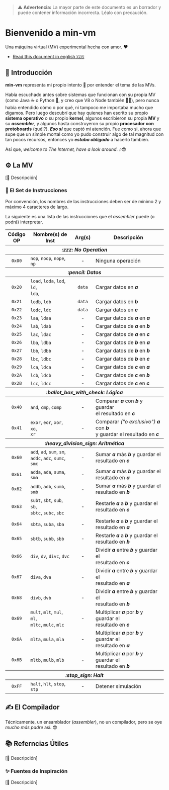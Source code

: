 [//]: # (Author: Itiel Lopez - itiel@soyitiel.com)
[//]: # (Created: 17/08/2021)

> :warning: **Advertencia:** La mayor parte de este documento es un borrador y puede contener información incorrecta. Léalo con precaución.

# Bienvenido a min-vm

Una máquina virtual (MV) experimental hecha con amor. :heart:

* [Read this document in english :uk:](../README.md)

## :star2: Introducción

**min-vm** representa mi propio intento :muscle: por entender el tema de las MVs. 

Había escuchado antes sobre sistemas que funcionan con su propia MV (como Java :coffee: o Python :snake:, y creo que V8 o Node también :man_shrugging:), pero nunca había entendido cómo o por qué, ni tampoco me importaba mucho que digamos. Pero luego descubrí que hay quienes han escrito su propio **sistema operativo** o su propio **kernel**, algunos escribieron su propia **MV** y su ***assembler***, y algunos hasta construyeron su propio **procesador con protoboards** (qué⁉). ***Eso sí*** que captó mi atención. Fue como si, ahora que supe que un simple mortal como yo pudo construir algo de tal magnitud con tan pocos recursos, entonces yo ***estaba obligado*** a hacerlo también.

Así que, *welcome to The Internet, have a look around*. :notes::sunglasses:

## :gear: La MV

[:construction: Descripción]

### :dna: El Set de Instrucciones

Por convención, los nombres de las instrucciones deben ser de mínimo 2 y máximo 4 caracteres de largo.

La siguiente es una lista de las instrucciones que el *assembler* puede (o podrá) interpretar.

<!---
 Código OP | Inst Nombre(s)   | Descripción
-----------+------------------+-------------------------------------------
 💤 No Operation
    0x00   | nop, noop, nope, | Ninguna operación
             np
    📝 Datos
    0x20   | load, loda, lod, | Cargar datos en a
             ld, lda 
    0x21   | lodb, ldb        | Cargar datos en b
    0x22   | lodc, ldc        | Cargar datos en c
    0x23   | laa, ldaa        | Cargar los datos de a en a
    0x24   | lab, ldab        | Cargar los datos de a en b
    0x25   | lac, ldac        | Cargar los datos de a en c
    0x26   | lba, ldba        | Cargar los datos de b en a
    0x27   | lbb, ldbb        | Cargar los datos de b en b
    0x28   | lbc, ldbc        | Cargar los datos de b en c
    0x29   | lca, ldca        | Cargar los datos de c en a
    0x2A   | lcb, ldcb        | Cargar los datos de c en b
    0x2B   | lcc, ldcc        | Cargar los datos de c en c
    ☑ Lógica
    0x40   | and, cmp, comp   | Comparar a con b y guardar el resultado en c
    0x41   | exor, eor, xor,  | Comparar ("o exclusivo") a con b y guardar el resultado en c
           | xo, xr
    ➗ Aritmética
    0x60   | add, ad, sum,    | Sumar a más b y guardar el resultado en c
           | sm, addc, adc, 
           | sumc, smc
    0x61   | adda, ada, suma, | Sumar a más b y guardar el resultado en a
             sma
    0x62   | addb, adb, sumb, | Sumar a más b y guardar el resultado en b
             smb
    0x63   | subt, sbt, sub,  | Restarle a a b y guardar el resultado en c
             sb, sbtc, subc, 
             sbc
    0x64   | sbta, suba, sba  | Restarle a a b y guardar el resultado en a
    0x65   | sbtb, subb, sbb  | Restarle a a b y guardar el resultado en b
    0x66   | div, dv, divc,   | Dividir a entre b y guardar el resultado en c
             dvc
    0x67   | diva, dva        | Dividir a entre b y guardar el resultado en a
    0x68   | divb, dvb        | Dividir a entre b y guardar el resultado en b
    0x69   | mult, mlt, mul,  | Multiplicar a por b y guardar el resultado en c
             ml, mltc, mulc, 
             mlc
    0x6A   | mlta, mula, mla  | Multiplicar a por b y guardar el resultado en a
    0x6B   | mltb, mulb, mlb  | Multiplicar a por b y guardar el resultado en b
    🛑 Fin
    0xFF   | halt, hlt, stop, | Detener simulación
           | stp
-->

<table>
    <thead>
        <tr>
            <th>Código <br>OP</th>
            <th>Nombre(s) de Inst</th>
            <th>Arg(s)</th>
            <th>Descripción</th>
        </tr>
    </thead>
    <thead>
        <tr>
            <th colspan="4">
                <em>:zzz: No Operation</em>
            </th>
        </tr>
    </thead>
    <tr>
        <td align="center">
            <code>0x00</code>
        </td>
        <td>
            <code>nop</code>, 
            <code>noop</code>, 
            <code>nope</code>, 
            <code>np</code>
        </td>
        <td align="center">-</td>
        <td>Ninguna operación</td>
    </tr>
    <thead>
        <tr>
            <th colspan="4">
                <em>:pencil: Datos</em>
            </th>
        </tr>
    </thead>
    <tr>
        <td align="center">
            <code>0x20</code>
        </td>
        <td>
            <code>load</code>, 
            <code>loda</code>,
            <code>lod</code>, 
            <code>ld</code>,
            <br> 
            <code>lda</code>, 
        </td>
        <td align="center">
            <code>data</code>
        </td>
        <td>
            Cargar datos en <strong><em>a</em></strong>
        </td>
    </tr>
    <tr>
        <td align="center">
            <code>0x21</code>
        </td>
        <td>
            <code>lodb</code>, 
            <code>ldb</code>
        </td>
        <td align="center">
            <code>data</code>
        </td>
        <td>
            Cargar datos en <strong><em>b</em></strong>
        </td>
    </tr>
    <tr>
        <td align="center">
            <code>0x22</code>
        </td>
        <td>
            <code>lodc</code>, 
            <code>ldc</code>
        </td>
        <td align="center">
            <code>data</code>
        </td>
        <td>
            Cargar datos en <strong><em>c</em></strong>
        </td>
    </tr>
    <tr>
        <td align="center">
            <code>0x23</code>
        </td>
        <td>
            <code>laa</code>,
            <code>ldaa</code>
        </td>
        <td align="center">-</td>
        <td>
            Cargar datos de <strong><em>a</em></strong> en <strong><em>a</em></strong>
        </td>
    </tr>
    <tr>
        <td align="center">
            <code>0x24</code>
        </td>
        <td>
            <code>lab</code>,
            <code>ldab</code>
        </td>
        <td align="center">-</td>
        <td>
            Cargar datos de <strong><em>a</em></strong> en <strong><em>b</em></strong>
        </td>
    </tr>
    <tr>
        <td align="center">
            <code>0x25</code>
        </td>
        <td>
            <code>lac</code>,
            <code>ldac</code>
        </td>
        <td align="center">-</td>
        <td>
            Cargar datos de <strong><em>a</em></strong> en <strong><em>c</em></strong>
        </td>
    </tr>
    <tr>
        <td align="center">
            <code>0x26</code>
        </td>
        <td>
            <code>lba</code>,
            <code>ldba</code>
        </td>
        <td align="center">-</td>
        <td>
            Cargar datos de <strong><em>b</em></strong> en <strong><em>a</em></strong>
        </td>
    </tr>
    <tr>
        <td align="center">
            <code>0x27</code>
        </td>
        <td>
            <code>lbb</code>,
            <code>ldbb</code>
        </td>
        <td align="center">-</td>
        <td>
            Cargar datos de <strong><em>b</em></strong> en <strong><em>b</em></strong>
        </td>
    </tr>
    <tr>
        <td align="center">
            <code>0x28</code>
        </td>
        <td>
            <code>lbc</code>,
            <code>ldbc</code>
        </td>
        <td align="center">-</td>
        <td>
            Cargar datos de <strong><em>b</em></strong> en <strong><em>c</em></strong>
        </td>
    </tr>
    <tr>
        <td align="center">
            <code>0x29</code>
        </td>
        <td>
            <code>lca</code>,
            <code>ldca</code>
        </td>
        <td align="center">-</td>
        <td>
            Cargar datos de <strong><em>c</em></strong> en <strong><em>a</em></strong>
        </td>
    </tr>
    <tr>
        <td align="center">
            <code>0x2A</code>
        </td>
        <td>
            <code>lcb</code>,
            <code>ldcb</code>
        </td>
        <td align="center">-</td>
        <td>
            Cargar datos de <strong><em>c</em></strong> en <strong><em>b</em></strong>
        </td>
    </tr>
    <tr>
        <td align="center">
            <code>0x2B</code>
        </td>
        <td>
            <code>lcc</code>,
            <code>ldcc</code>
        </td>
        <td align="center">-</td>
        <td>
            Cargar datos de <strong><em>c</em></strong> en <strong><em>c</em></strong>
        </td>
    </tr>
    <thead>
        <tr>
            <th colspan="4">
                <em>:ballot_box_with_check: Lógica</em>
            </th>
        </tr>
    </thead>
    <tr>
        <td align="center">
            <code>0x40</code>
        </td>
        <td>
            <code>and</code>,
            <code>cmp</code>,
            <code>comp</code>
        </td>
        <td align="center">-</td>
        <td>
            Comparar <strong><em>a</em></strong> con <strong><em>b</em></strong> y guardar <br>
            el resultado en <strong><em>c</em></strong>
        </td>
    </tr>
    <tr>
        <td align="center">
            <code>0x41</code>
        </td>
        <td>
            <code>exor</code>,
            <code>eor</code>,
            <code>xor</code>,
            <code>xo</code>,
            <br>
            <code>xr</code>
        </td>
        <td align="center">-</td>
        <td>
            Comparar <em>("o exclusivo")</em>  <strong><em>a</em></strong> con <strong><em>b</em></strong> <br>
            y guardar el resultado en <strong><em>c</em></strong>
        </td>
    </tr>
    <thead>
        <tr>
            <th colspan="4">
                <em>:heavy_division_sign: Aritmética</em>
            </th>
        </tr>
    </thead>
    <tr>
        <td align="center">
            <code>0x60</code>
        </td>
        <td>
            <code>add</code>,
            <code>ad</code>,
            <code>sum</code>,
            <code>sm</code>,
            <br>
            <code>addc</code>,
            <code>adc</code>,
            <code>sumc</code>,
            <code>smc</code>
        </td>
        <td align="center">-</td>
        <td>
            Sumar <strong><em>a</em></strong> más <strong><em>b</em></strong> y guardar el <br>
            resultado en <strong><em>c</em></strong>
        </td>
    </tr>
    <tr>
        <td align="center">
            <code>0x61</code>
        </td>
        <td>
            <code>adda</code>, 
            <code>ada</code>, 
            <code>suma</code>, 
            <code>sma</code>
        </td>
        <td align="center">-</td>
        <td>
            Sumar <strong><em>a</em></strong> más <strong><em>b</em></strong> y guardar el <br>
            resultado en <strong><em>a</em></strong>
        </td>
    </tr>
    <tr>
        <td align="center">
            <code>0x62</code>
        </td>
        <td>
            <code>addb</code>, 
            <code>adb</code>, 
            <code>sumb</code>, 
            <code>smb</code>
        </td>
        <td align="center">-</td>
        <td>
            Sumar <strong><em>a</em></strong> más <strong><em>b</em></strong> y guardar el <br>
            resultado en <strong><em>b</em></strong>
        </td>
    </tr>
    <tr>
        <td align="center">
            <code>0x63</code>
        </td>
        <td>
            <code>subt</code>, 
            <code>sbt</code>, 
            <code>sub</code>,
            <code>sb</code>, 
            <br> 
            <code>sbtc</code>, 
            <code>subc</code>, 
            <code>sbc</code>
        </td>
        <td align="center">-</td>
        <td>
            Restarle <strong><em>a</em></strong> a <strong><em>b</em></strong> y guardar el <br>
            resultado en <strong><em>c</em></strong>
        </td>
    </tr>
    <tr>
        <td align="center">
            <code>0x64</code>
        </td>
        <td>
            <code>sbta</code>, 
            <code>suba</code>, 
            <code>sba</code>
        </td>
        <td align="center">-</td>
        <td>
            Restarle <strong><em>a</em></strong> a <strong><em>b</em></strong> y guardar el <br>
            resultado en <strong><em>a</em></strong>
        </td>
    </tr>
    <tr>
        <td align="center">
            <code>0x65</code>
        </td>
        <td>
            <code>sbtb</code>, 
            <code>subb</code>, 
            <code>sbb</code>
        </td>
        <td align="center">-</td>
        <td>
            Restarle <strong><em>a</em></strong> a <strong><em>b</em></strong> y guardar el <br>
            resultado en <strong><em>b</em></strong>
        </td>
    </tr>
    <tr>
        <td align="center">
            <code>0x66</code>
        </td>
        <td>
            <code>div</code>, 
            <code>dv</code>, 
            <code>divc</code>, 
            <code>dvc</code>
        </td>
        <td align="center">-</td>
        <td>
            Dividir <strong><em>a</em></strong> entre <strong><em>b</em></strong> y guardar el <br>
            resultado en <strong><em>c</em></strong>
        </td>
    </tr>
    <tr>
        <td align="center">
            <code>0x67</code>
        </td>
        <td>
            <code>diva</code>, 
            <code>dva</code>
        </td>
        <td align="center">-</td>
        <td>
            Dividir <strong><em>a</em></strong> entre <strong><em>b</em></strong> y guardar el <br>
            resultado en <strong><em>a</em></strong>
        </td>
    </tr>
    <tr>
        <td align="center">
            <code>0x68</code>
        </td>
        <td>
            <code>divb</code>, 
            <code>dvb</code>
        </td>
        <td align="center">-</td>
        <td>
            Dividir <strong><em>a</em></strong> entre <strong><em>b</em></strong> y guardar el <br>
            resultado en <strong><em>b</em></strong>
        </td>
    </tr>
    <tr>
        <td align="center">
            <code>0x69</code>
        </td>
        <td>
            <code>mult</code>, 
            <code>mlt</code>, 
            <code>mul</code>, 
            <code>ml</code>, 
            <br>
            <code>mltc</code>, 
            <code>mulc</code>, 
            <code>mlc</code>
        </td>
        <td align="center">-</td>
        <td>
            Multiplicar <strong><em>a</em></strong> por <strong><em>b</em></strong> y guardar el <br>
            resultado en <strong><em>c</em></strong>
        </td>
    </tr>
    <tr>
        <td align="center">
            <code>0x6A</code>
        </td>
        <td>
            <code>mlta</code>, 
            <code>mula</code>, 
            <code>mla</code>
        </td>
        <td align="center">-</td>
        <td>
            Multiplicar <strong><em>a</em></strong> por <strong><em>b</em></strong> y guardar el <br>
            resultado en <strong><em>a</em></strong>
        </td>
    </tr>
    <tr>
        <td align="center">
            <code>0x6B</code>
        </td>
        <td>
            <code>mltb</code>, 
            <code>mulb</code>, 
            <code>mlb</code>
        </td>
        <td align="center">-</td>
        <td>
            Multiplicar <strong><em>a</em></strong> por <strong><em>b</em></strong> y guardar el <br>
            resultado en <strong><em>b</em></strong>
        </td>
    </tr>
    <thead>
        <tr>
            <th colspan="4">
                <em>:stop_sign: Halt</em>
            </th>
        </tr>
    </thead>
    <tr>
        <td align="center">
            <code>0xFF</code>
        </td>
        <td>
            <code>halt</code>, 
            <code>hlt</code>, 
            <code>stop</code>, 
            <code>stp</code>
        </td>
        <td align="center">-</td>
        <td>
            Detener simulación
        </td>
    </tr>
</table>

## :writing_hand: El Compilador

Técnicamente, un ensamblador (*assembler*), no un compilador, pero se oye *mucho más padre* así. :sunglasses: 

## :books: Referncias Útiles

[:construction: Descripción]

### :sparkles: Fuentes de Inspiración

[:construction: Descripción]

